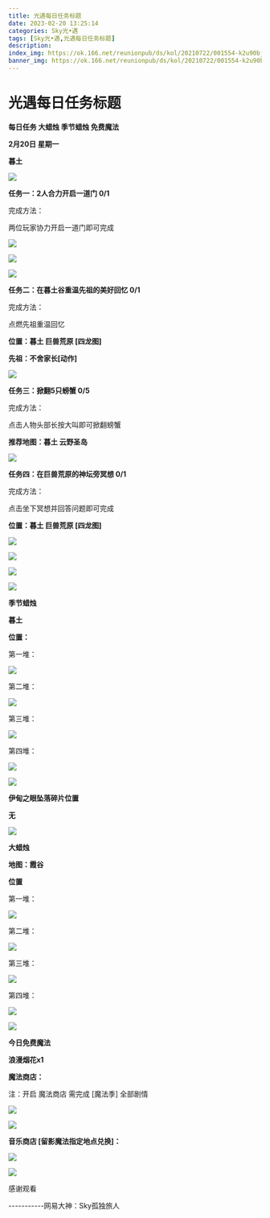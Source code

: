 ```yaml
---
title: 光遇每日任务标题
date: 2023-02-20 13:25:14
categories: Sky光•遇
tags: [Sky光•遇,光遇每日任务标题]
description: 
index_img: https://ok.166.net/reunionpub/ds/kol/20210722/001554-k2u90bj7ay.png?imageView&thumbnail=600x0&type=jpg
banner_img: https://ok.166.net/reunionpub/ds/kol/20210722/001554-k2u90bj7ay.png?imageView&thumbnail=600x0&type=jpg
---
```

# 光遇每日任务标题
**每日任务 大蜡烛 季节蜡烛 免费魔法**

 **2月20日 星期一**

 **暮土**

![](https://img.166.net/reunionpub/ds/kol/20230220/001542-finpzjmh2y.jpeg)

 **任务一：2人合力开启一道门 0/1**

完成方法：

两位玩家协力开启一道门即可完成

![](https://img.166.net/reunionpub/ds/kol/20230220/000154-lv7hg4f89r.jpg)

![](https://img.166.net/reunionpub/ds/kol/20230220/000207-vr9i2qgc8k.jpg)

![](https://img.166.net/reunionpub/ds/kol/20230220/000215-sc1rt9v5mi.jpg)

 **任务二：在暮土谷重温先祖的美好回忆 0/1**

完成方法：

点燃先祖重温回忆

 **位置：暮土 巨兽荒原 [四龙图]**

 **先祖：不舍家长[动作]**

![](https://img.166.net/reunionpub/ds/kol/20230220/030205-67bmeviz35.jpg)

 **任务三：掀翻5只螃蟹 0/5**

完成方法：

点击人物头部长按大叫即可掀翻螃蟹

 **推荐地图：暮土 云野圣岛**

![](https://img.166.net/reunionpub/ds/kol/20230220/000501-j5mynhu9w6.jpg)

 **任务四：在巨兽荒原的神坛旁冥想 0/1**

完成方法：

点击坐下冥想并回答问题即可完成

 **位置：暮土 巨兽荒原 [四龙图]**

![](https://img.166.net/reunionpub/ds/kol/20230220/000532-ws4q3b6kf8.jpeg)

![](https://img.166.net/reunionpub/ds/kol/20230220/000541-2pkeqyh7u9.jpeg)

![](https://img.166.net/reunionpub/ds/kol/20230220/000547-1ekyui3f6o.jpeg)

![](https://img.166.net/reunionpub/ds/kol/20221018/100256-wzutnocka0.png)

 **季节蜡烛**

 **暮土**

 **位置：**

第一堆：

![](https://img.166.net/reunionpub/ds/kol/20230220/000823-4rcpnbflt3.jpeg)

第二堆：

![](https://img.166.net/reunionpub/ds/kol/20230220/000835-ri8u3f90g7.jpeg)

第三堆：

![](https://img.166.net/reunionpub/ds/kol/20230220/000844-yom4rli0pc.jpeg)

第四堆：

![](https://img.166.net/reunionpub/ds/kol/20230220/000852-pys3lczvti.jpeg)

![](https://img.166.net/reunionpub/ds/kol/20221130/005912-5mvshq9nf3.png)

 **伊甸之眼坠落碎片位置**

 **无**

![](https://img.166.net/reunionpub/ds/kol/20221018/100256-wzutnocka0.png)

 **大蜡烛**

 **地图：霞谷**

 **位置**

第一堆：

![](https://img.166.net/reunionpub/ds/kol/20230220/000958-zlgkfhw27y.jpeg)

第二堆：

![](https://img.166.net/reunionpub/ds/kol/20230220/001007-hodwsiqenf.jpeg)

第三堆：

![](https://img.166.net/reunionpub/ds/kol/20230220/001014-dw90ahtivm.jpeg)

第四堆：

![](https://img.166.net/reunionpub/ds/kol/20230220/001022-0m9odqzub3.jpeg)

![](https://img.166.net/reunionpub/ds/kol/20221018/100256-wzutnocka0.png)

 **今日免费魔法**

 **浪漫烟花x1**

 **魔法商店：**

注：开启 魔法商店 需完成 [魔法季] 全部剧情

![](https://img.166.net/reunionpub/ds/kol/20221018/100559-oibznvdtus.png)

![](https://img.166.net/reunionpub/ds/kol/20230220/001054-vd258t1rgi.jpeg)

 **音乐商店 [留影魔法指定地点兑换]：**

![](https://img.166.net/reunionpub/ds/kol/20230220/001123-9q68urzl5g.jpeg)

 **![](https://img.166.net/reunionpub/ds/kol/20221018/100256-wzutnocka0.png)**

感谢观看

\-----------网易大神：Sky孤独旅人

